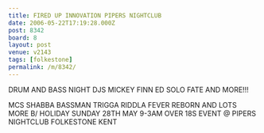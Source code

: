 ```yaml
---
title: FIRED UP INNOVATION PIPERS NIGHTCLUB
date: 2006-05-22T17:19:28.000Z
post: 8342
board: 8
layout: post
venue: v2143
tags: [folkestone]
permalink: /m/8342/
---
```

DRUM AND BASS NIGHT
DJS
MICKEY FINN
ED SOLO
FATE
AND MORE!!!

MCS 
SHABBA
BASSMAN
TRIGGA
RIDDLA
FEVER
REBORN  AND LOTS MORE
B/ HOLIDAY SUNDAY 28TH MAY 9-3AM OVER 18S EVENT @ PIPERS NIGHTCLUB FOLKESTONE KENT
